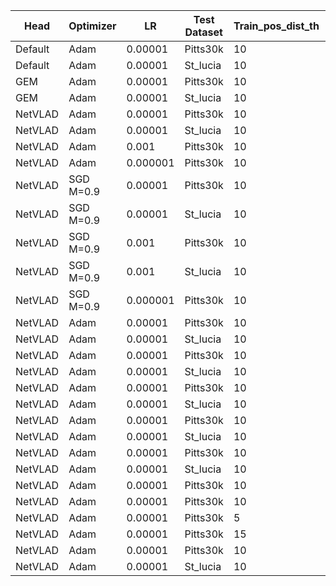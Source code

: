 | Head    | Optimizer | LR       | Test Dataset | Train_pos_dist_th | Val_pos_dist_th | Augmentation | Attention | img_size | R@5_val | R@5_test | Run     |
| ------- | --------- | -------- | ------------ | ----------------- | --------------- | ------------ | --------- | -------- | ------- | -------- | ------- |
| Default | Adam      | 0.00001  | Pitts30k     | 10                | 25              | /            | /         | /        | 81.7    | 81.5     | done    |
| Default | Adam      | 0.00001  | St_lucia     | 10                | 25              | /            | /         | /        | 81.7    | 48.0     | done    |
| GEM     | Adam      | 0.00001  | Pitts30k     | 10                | 25              | /            | /         | /        | 89.9    | 89.1     | done    |
| GEM     | Adam      | 0.00001  | St_lucia     | 10                | 25              | /            | /         | /        | 89.9    | 68.3     | done    |
| NetVLAD | Adam      | 0.00001  | Pitts30k     | 10                | 25              | /            | /         | /        | 96.0    | 93.2     | done    |
| NetVLAD | Adam      | 0.00001  | St_lucia     | 10                | 25              | /            | /         | /        | 96.0    | 71.3     | done    |
| NetVLAD | Adam      | 0.001    | Pitts30k     | 10                | 25              | /            | /         | /        |         |          | Aless   |
| NetVLAD | Adam      | 0.000001 | Pitts30k     | 10                | 25              | /            | /         | /        |         |          | Giacomo |
| NetVLAD | SGD M=0.9 | 0.00001  | Pitts30k     | 10                | 25              | /            | /         | /        | 90.2    | 89.8     | done    |
| NetVLAD | SGD M=0.9 | 0.00001  | St_lucia     | 10                | 25              | /            | /         | /        | 90.2    | 70.7     | done    |
| NetVLAD | SGD M=0.9 | 0.001    | Pitts30k     | 10                | 25              | /            | /         | /        | 96.1    | 93.1     | done    |
| NetVLAD | SGD M=0.9 | 0.001    | St_lucia     | 10                | 25              | /            | /         | /        | 96.1    | 71.4     | done    |
| NetVLAD | SGD M=0.9 | 0.000001 | Pitts30k     | 10                | 25              | /            | /         | /        |         |          |         |
| NetVLAD | Adam      | 0.00001  | Pitts30k     | 10                | 25              | CS-HF        | /         | /        | 95.3    | 92.4     | done    |
| NetVLAD | Adam      | 0.00001  | St_lucia     | 10                | 25              | CS-HF        | /         | /        | 95.3    | 77.5     | done    |
| NetVLAD | Adam      | 0.00001  | Pitts30k     | 10                | 25              | H-RP         | /         | /        | 96.1    | 92.8     | done    |
| NetVLAD | Adam      | 0.00001  | St_lucia     | 10                | 25              | H-RP         | /         | /        | 96.1    | 72.2     | done    |
| NetVLAD | Adam      | 0.00001  | Pitts30k     | 10                | 25              | B-GS-R       | /         | /        | 93.8    | 91.5     | done    |
| NetVLAD | Adam      | 0.00001  | St_lucia     | 10                | 25              | B-GS-R       | /         | /        | 93.8    | 64.4     | done    |
| NetVLAD | Adam      | 0.00001  | Pitts30k     | 10                | 25              | GS           | /         | /        | 95.5    | 92.7     | done    |
| NetVLAD | Adam      | 0.00001  | St_lucia     | 10                | 25              | GS           | /         | /        | 95.5    | 71.0     | done    |
| NetVLAD | Adam      | 0.00001  | Pitts30k     | 10                | 25              | BCSH         | /         | /        | 95.7    | 92.5     | done    |
| NetVLAD | Adam      | 0.00001  | St_lucia     | 10                | 25              | BCSH         | /         | /        | 95.7    | 82.1     | done    |
| NetVLAD | Adam      | 0.00001  | Pitts30k     | 10                | 10              | /            | /         | /        | /       | 88.3     | done    |
| NetVLAD | Adam      | 0.00001  | Pitts30k     | 10                | 40              | /            | /         | /        | /       | 94.7     | done    |
| NetVLAD | Adam      | 0.00001  | Pitts30k     | 5                 | 25              | /            | /         | /        |         |          |         |
| NetVLAD | Adam      | 0.00001  | Pitts30k     | 15                | 25              | /            | /         | /        |         |          |         |
| NetVLAD | Adam      | 0.00001  | Pitts30k     | 10                | 25              | /            | CBAM      | /        | 95.7    | 93.3     | done    |
| NetVLAD | Adam      | 0.00001  | St_lucia     | 10                | 25              | /            | CBAM      | /        | 95.7    | 70.8     | done    |
